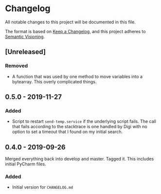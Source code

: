 # Changelog
All notable changes to this project will be documented in this file.

The format is based on [Keep a Changelog](https://keepachangelog.com/en/1.0.0/),
and this project adheres to [Semantic Visioning](https://semver.org/spec/v2.0.0.html).

## [Unreleased]

### Removed
- A function that was used by one method to move variables into a bytearray. This overly complicated things.

## 0.5.0 - 2019-11-27

### Added
- Script to restart `send-temp.service` if the underlying script fails. The call that fails
  according to the stacktrace is one handled by Digi with no option to set a timeout that
  I found on my initial search.

## 0.4.0 - 2019-09-26
Merged everything back into develop and master. Tagged it. This includes initial PyCharm files.

### Added
- Initial version for `CHANGELOG.md`



